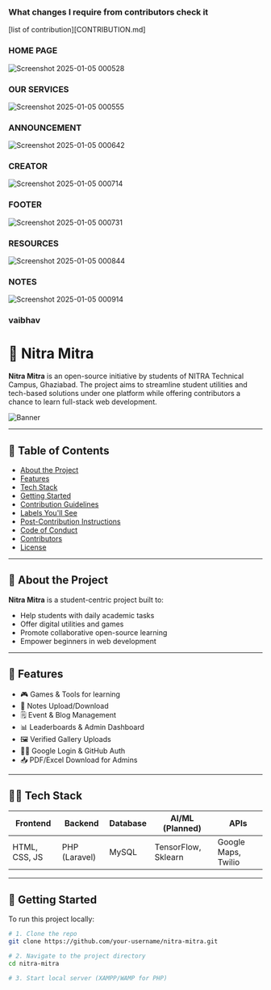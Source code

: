 ### What changes I require from contributors check it 
[list of contribution][CONTRIBUTION.md]
### HOME PAGE
![Screenshot 2025-01-05 000528](https://github.com/Nikita-Mishraa/vaibhavbabele.github.io/blob/b267fa66cc4f16c3db76df84b0c26900c9cf56b3/images/home%20page.png)

### OUR SERVICES
![Screenshot 2025-01-05 000555](https://github.com/user-attachments/assets/d9fe8710-2dc1-40ce-88f2-77d7a35c81d7)

### ANNOUNCEMENT
![Screenshot 2025-01-05 000642](https://github.com/user-attachments/assets/e34c1523-47a4-4758-b90c-f86a1c487e59)

### CREATOR

![Screenshot 2025-01-05 000714](https://github.com/user-attachments/assets/6b4c4fc4-c2a1-46fd-95e9-f9bca3f11c17)

### FOOTER
![Screenshot 2025-01-05 000731](https://github.com/user-attachments/assets/cce591a4-a95a-40af-bfa7-4d182d263db1)

### RESOURCES

![Screenshot 2025-01-05 000844](https://github.com/user-attachments/assets/2768bbe4-9426-40f5-9ee5-22ad7de46828)

### NOTES

![Screenshot 2025-01-05 000914](https://github.com/user-attachments/assets/9fcff10b-c90d-43c7-84c4-468030ce51ca)

### vaibhav
# 🚀 Nitra Mitra

**Nitra Mitra** is an open-source initiative by students of NITRA Technical Campus, Ghaziabad. The project aims to streamline student utilities and tech-based solutions under one platform while offering contributors a chance to learn full-stack web development.

![Banner](https://your-image-url-if-any.com)

---

## 📌 Table of Contents

- [About the Project](#about-the-project)
- [Features](#features)
- [Tech Stack](#tech-stack)
- [Getting Started](#getting-started)
- [Contribution Guidelines](#contribution-guidelines)
- [Labels You'll See](#labels-youll-see)
- [Post-Contribution Instructions](#post-contribution-instructions)
- [Code of Conduct](#code-of-conduct)
- [Contributors](#contributors)
- [License](#license)

---

## 📖 About the Project

**Nitra Mitra** is a student-centric project built to:
- Help students with daily academic tasks
- Offer digital utilities and games
- Promote collaborative open-source learning
- Empower beginners in web development

---

## 🌟 Features

- 🎮 Games & Tools for learning
- 🧾 Notes Upload/Download
- 🗒 Event & Blog Management
- 📊 Leaderboards & Admin Dashboard
- 🖼 Verified Gallery Uploads
- 🧑‍💻 Google Login & GitHub Auth
- 📥 PDF/Excel Download for Admins

---

## 🧑‍💻 Tech Stack

| Frontend     | Backend       | Database | AI/ML (Planned) | APIs         |
|--------------|---------------|----------|------------------|--------------|
| HTML, CSS, JS| PHP (Laravel) | MySQL    | TensorFlow, Sklearn | Google Maps, Twilio |

---

## 🚀 Getting Started

To run this project locally:

```bash
# 1. Clone the repo
git clone https://github.com/your-username/nitra-mitra.git

# 2. Navigate to the project directory
cd nitra-mitra

# 3. Start local server (XAMPP/WAMP for PHP)



